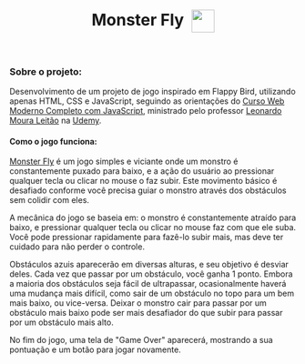 <h1 align="center">
  Monster Fly  <img align='center' width='40px' height='40px' src='https://github.com/giovanibaldan/monsterFly/assets/47829957/264f4e30-67b3-4c99-be9c-27fb1b31894c'/>

</h1>
<br>
<h3 align="left">
  Sobre o projeto:
</h3>

Desenvolvimento de um projeto de jogo inspirado em Flappy Bird, utilizando apenas HTML, CSS e JavaScript, seguindo as orientações do [Curso Web Moderno Completo com JavaScript](https://www.udemy.com/course/curso-web), ministrado pelo professor [Leonardo Moura Leitão](https://www.udemy.com/user/leonardomouraleitao/) na [Udemy](https://www.udemy.com).

<h4 align="left">
  Como o jogo funciona:
</h4>

[Monster Fly](https://github.com/giovanibaldan/monsterFly/tree/main) é um jogo simples e viciante onde um monstro é constantemente puxado para baixo, e a ação do usuário ao pressionar qualquer tecla ou clicar no mouse o faz subir. Este movimento básico é desafiado conforme você precisa guiar o monstro através dos obstáculos sem colidir com eles.

A mecânica do jogo se baseia em: o monstro é constantemente atraído para baixo, e pressionar qualquer tecla ou clicar no mouse faz com que ele suba. Você pode pressionar rapidamente para fazê-lo subir mais, mas deve ter cuidado para não perder o controle.

Obstáculos azuis aparecerão em diversas alturas, e seu objetivo é desviar deles. Cada vez que passar por um obstáculo, você ganha 1 ponto. Embora a maioria dos obstáculos seja fácil de ultrapassar, ocasionalmente haverá uma mudança mais difícil, como sair de um obstáculo no topo para um bem mais baixo, ou vice-versa. Deixar o monstro cair para passar por um obstáculo mais baixo pode ser mais desafiador do que subir para passar por um obstáculo mais alto.

No fim do jogo, uma tela de "Game Over" aparecerá, mostrando a sua pontuação e um botão para jogar novamente.
